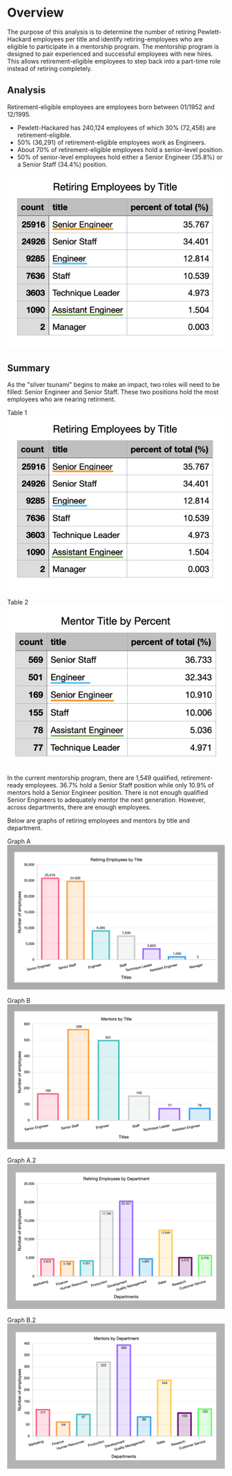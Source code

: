 # Overview

The purpose of this analysis is to determine the number of retiring Pewlett-Hackard employees per title and identify retiring-employees who are eligible to participate in a mentorship program. The mentorship program is designed to pair experienced and successful employees with new hires. This allows retirement-eligible employees to step back into a part-time role instead of retiring completely.

## Analysis

Retirement-eligible employees are employees born between 01/1952 and 12/1995.
- Pewlett-Hackared has 240,124 employees of which 30% (72,458) are retirement-eligible. 
- 50% (36,291) of retirement-eligible employees work as Engineers.
- About 70% of retirement-eligible employees hold a senior-level position.
- 50% of senior-level employees hold either a Senior Engineer (35.8%) or a Senior Staff (34.4%) position.

![Alt Retiring Employees by Title](https://github.com/MiracleOny/Pewlett-Hackard-Analysis/blob/b2de2448116f3c1a4678a815bd6b084b61f61222/Resources/Images/Retiring%20Employees%20by%20Title%20(Percent).png)

## Summary

As the "silver tsunami" begins to make an impact, two roles will need to be filled: Senior Engineer and Senior Staff. These two positions hold the most employees who are nearing retirment.

Table 1
![Alt Retiring Employees by Title](https://github.com/MiracleOny/Pewlett-Hackard-Analysis/blob/main/Resources/Images/Retiring%20Employees%20by%20Title%20(Percent).png)

Table 2
![Alt Employees in Mentorship Program by Title](https://github.com/MiracleOny/Pewlett-Hackard-Analysis/blob/main/Resources/Images/Mentor%20Title%20(Percent).png)

In the current mentorship program, there are 1,549 qualified, retirement-ready employees. 36.7% hold a Senior Staff position while only 10.9% of mentors hold a Senior Engineer position. There is not enough qualified Senior Engineers to adequately mentor the next generation. However, across departments, there are enough employees.

Below are graphs of retiring employees and mentors by title and department.

Graph A
![Alt Retiring Employees by Title: Bar Graph](https://github.com/MiracleOny/Pewlett-Hackard-Analysis/blob/main/Resources/Images/Retiring%20Employees%20by%20Title%20(bg).png)

Graph B
![Alt Mentors by Title: Bar Graph](https://github.com/MiracleOny/Pewlett-Hackard-Analysis/blob/main/Resources/Images/Mentors%20by%20Title%20(bg).png)

Graph A.2
![Alt Retiring Employees by Department: Bar Graph](https://github.com/MiracleOny/Pewlett-Hackard-Analysis/blob/main/Resources/Images/Retiring%20Employees%20by%20Department%20(bg).png)

Graph B.2
![Alt Mentors by Department: Bar Graph](https://github.com/MiracleOny/Pewlett-Hackard-Analysis/blob/main/Resources/Images/Mentors%20by%20Department%20(bg).png)


